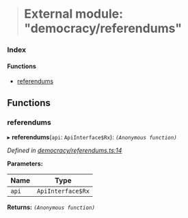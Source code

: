 > # External module: "democracy/referendums"

### Index

#### Functions

* [referendums](_democracy_referendums_.md#referendums)

## Functions

###  referendums

▸ **referendums**(`api`: `ApiInterface$Rx`): *`(Anonymous function)`*

*Defined in [democracy/referendums.ts:14](https://github.com/polkadot-js/api/blob/2cacae1/packages/api-derive/src/democracy/referendums.ts#L14)*

**Parameters:**

Name | Type |
------ | ------ |
`api` | `ApiInterface$Rx` |

**Returns:** *`(Anonymous function)`*